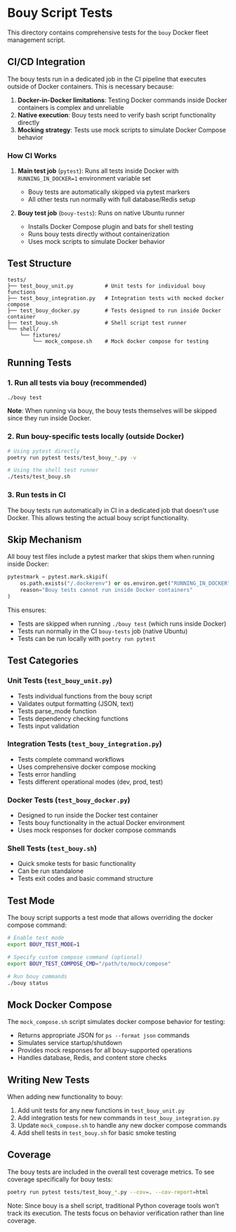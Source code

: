 # Bouy Script Tests

This directory contains comprehensive tests for the `bouy` Docker fleet management script.

## CI/CD Integration

The bouy tests run in a dedicated job in the CI pipeline that executes outside of Docker containers. This is necessary because:

1. **Docker-in-Docker limitations**: Testing Docker commands inside Docker containers is complex and unreliable
2. **Native execution**: Bouy tests need to verify bash script functionality directly
3. **Mocking strategy**: Tests use mock scripts to simulate Docker Compose behavior

### How CI Works

1. **Main test job** (`pytest`): Runs all tests inside Docker with `RUNNING_IN_DOCKER=1` environment variable set
   - Bouy tests are automatically skipped via pytest markers
   - All other tests run normally with full database/Redis setup

2. **Bouy test job** (`bouy-tests`): Runs on native Ubuntu runner
   - Installs Docker Compose plugin and bats for shell testing
   - Runs bouy tests directly without containerization
   - Uses mock scripts to simulate Docker behavior

## Test Structure

```
tests/
├── test_bouy_unit.py          # Unit tests for individual bouy functions
├── test_bouy_integration.py   # Integration tests with mocked docker compose
├── test_bouy_docker.py        # Tests designed to run inside Docker container
├── test_bouy.sh               # Shell script test runner
└── shell/
    └── fixtures/
        └── mock_compose.sh    # Mock docker compose for testing
```

## Running Tests

### 1. Run all tests via bouy (recommended)
```bash
./bouy test
```
**Note**: When running via bouy, the bouy tests themselves will be skipped since they run inside Docker.

### 2. Run bouy-specific tests locally (outside Docker)
```bash
# Using pytest directly
poetry run pytest tests/test_bouy_*.py -v

# Using the shell test runner
./tests/test_bouy.sh
```

### 3. Run tests in CI
The bouy tests run automatically in CI in a dedicated job that doesn't use Docker. This allows testing the actual bouy script functionality.

## Skip Mechanism

All bouy test files include a pytest marker that skips them when running inside Docker:

```python
pytestmark = pytest.mark.skipif(
    os.path.exists("/.dockerenv") or os.environ.get("RUNNING_IN_DOCKER"),
    reason="Bouy tests cannot run inside Docker containers"
)
```

This ensures:
- Tests are skipped when running `./bouy test` (which runs inside Docker)
- Tests run normally in the CI `bouy-tests` job (native Ubuntu)
- Tests can be run locally with `poetry run pytest`

## Test Categories

### Unit Tests (`test_bouy_unit.py`)
- Tests individual functions from the bouy script
- Validates output formatting (JSON, text)
- Tests parse_mode function
- Tests dependency checking functions
- Tests input validation

### Integration Tests (`test_bouy_integration.py`)
- Tests complete command workflows
- Uses comprehensive docker compose mocking
- Tests error handling
- Tests different operational modes (dev, prod, test)

### Docker Tests (`test_bouy_docker.py`)
- Designed to run inside the Docker test container
- Tests bouy functionality in the actual Docker environment
- Uses mock responses for docker compose commands

### Shell Tests (`test_bouy.sh`)
- Quick smoke tests for basic functionality
- Can be run standalone
- Tests exit codes and basic command structure

## Test Mode

The bouy script supports a test mode that allows overriding the docker compose command:

```bash
# Enable test mode
export BOUY_TEST_MODE=1

# Specify custom compose command (optional)
export BOUY_TEST_COMPOSE_CMD="/path/to/mock/compose"

# Run bouy commands
./bouy status
```

## Mock Docker Compose

The `mock_compose.sh` script simulates docker compose behavior for testing:
- Returns appropriate JSON for `ps --format json` commands
- Simulates service startup/shutdown
- Provides mock responses for all bouy-supported operations
- Handles database, Redis, and content store checks

## Writing New Tests

When adding new functionality to bouy:

1. Add unit tests for any new functions in `test_bouy_unit.py`
2. Add integration tests for new commands in `test_bouy_integration.py`
3. Update `mock_compose.sh` to handle any new docker compose commands
4. Add shell tests in `test_bouy.sh` for basic smoke testing

## Coverage

The bouy tests are included in the overall test coverage metrics. To see coverage specifically for bouy tests:

```bash
poetry run pytest tests/test_bouy_*.py --cov=. --cov-report=html
```

Note: Since bouy is a shell script, traditional Python coverage tools won't track its execution. The tests focus on behavior verification rather than line coverage.